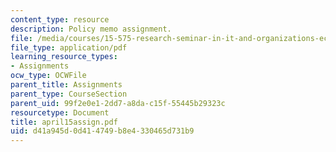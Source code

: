 ```yaml
---
content_type: resource
description: Policy memo assignment.
file: /media/courses/15-575-research-seminar-in-it-and-organizations-economic-perspectives-spring-2004/d41a945d0d414749b8e4330465d731b9_april15assign.pdf
file_type: application/pdf
learning_resource_types:
- Assignments
ocw_type: OCWFile
parent_title: Assignments
parent_type: CourseSection
parent_uid: 99f2e0e1-2dd7-a8da-c15f-55445b29323c
resourcetype: Document
title: april15assign.pdf
uid: d41a945d-0d41-4749-b8e4-330465d731b9
---
```

